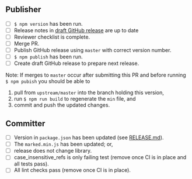 ## Publisher

- [ ] `$ npm version` has been run.
- [ ] Release notes in [draft GitHub release](https://github.com/markedjs/marked/releases) are up to date
- [ ] Reviewer checklist is complete.
- [ ] Merge PR.
- [ ] Publish GitHub release using `master` with correct version number.
- [ ] `$ npm publish` has been run.
- [ ] Create draft GitHub release to prepare next release.

Note: If merges to `master` occur after submitting this PR and before running `$ npm pubish` you should be able to

1. pull from `upstream/master` into the branch holding this version,
2. run `$ npm run build` to regenerate the `min` file, and
3. commit and push the updated changes.

## Committer

- [ ] Version in `package.json` has been updated (see [RELEASE.md](https://github.com/markedjs/marked/blob/master/RELEASE.md)).
- [ ] The `marked.min.js` has been updated; or,
- [ ] release does not change library.
- [ ] case_insensitive_refs is only failing test (remove once CI is in place and all tests pass).
- [ ] All lint checks pass (remove once CI is in place).
